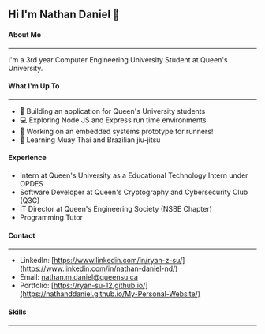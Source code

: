 ## Hi I'm Nathan Daniel 👋

#### About Me
---
I'm a 3rd year Computer Engineering University Student at Queen's University.

#### What I'm Up To
---
- 🚀 Building an application for Queen's University students
- 💻 Exploring Node JS and Express run time environments
- 🔧 Working on an embedded systems prototype for runners!
- 🥋 Learning Muay Thai and Brazilian jiu-jitsu

#### Experience
- Intern at Queen's University as a Educational Technology Intern under OPDES
- Software Developer at Queen's Cryptography and Cybersecurity Club (Q3C)
- IT Director at Queen's Engineering Society (NSBE Chapter)
- Programming Tutor 

#### Contact 
--- 
- LinkedIn:  [https://www.linkedin.com/in/ryan-z-su/](https://www.linkedin.com/in/nathan-daniel-nd/)
- Email:     nathan.m.daniel@queensu.ca
- Portfolio: [https://ryan-su-12.github.io/](https://nathanddaniel.github.io/My-Personal-Website/)

#### Skills
---
